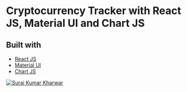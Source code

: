 # Cryptocurrency Tracker with React JS, Material UI and Chart JS

## Built with

- [React JS](https://reactjs.org/)
- [Material UI](https://v4.mui.com/)
- [Chart JS](https://reactchartjs.github.io/react-chartjs-2/#/)

[![Suraj Kumar Kharwar]()](https://github.com/Nooob2911)


